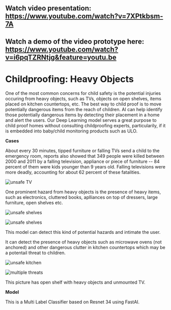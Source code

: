 ## Watch video presentation: https://www.youtube.com/watch?v=7XPtkbsm-7A
## Watch a demo of the video prototype here: https://www.youtube.com/watch?v=i6pqTZRNtjg&feature=youtu.be

# Childproofing: Heavy Objects

One of the most common concerns for child safety is the potential injuries occuring from heavy objects, such as TVs, objects on open shelves, items placed on kitchen countertops, etc. The best way to child proof is to move potentially dangerous items from the reach of children. AI can help identify those potentially dangerous items by detecting their placement in a home and alert the users. Our Deep Learning model serves a great purpose to child proof homes without consulting childproofing experts, particularily, if it is embedded into baby/child monitoring products such as ULO.

**Cases**

About every 30 minutes, tipped furniture or falling TVs send a child to the emergency room, reports also showed that 349 people were killed between 2000 and 2011 by a falling television, appliance or piece of furniture -- 84 percent of them were kids younger than 9 years old. Falling televisions were more deadly, accounting for about 62 percent of these fatalities.

![unsafe TV](https://wmsrc-1x1yusplq.stackpathdns.com/wp-content/uploads/2015/06/toddler-climbing-TV-e1434340192118.jpg)

One prominent hazard from heavy objects is the presence of heavy items, such as electronics, cluttered books, aplliances on top of dressers, large furniture, open shelves etc.

![unsafe shelves](https://www.anchorit.gov/wp-content/uploads/2014/05/11.jpg)

![unsafe shelves](https://cdn.onecrazyhouse.com/wp-content/uploads/2016/02/clever-ways-to-hide-clutter-1.jpg)


This model can detect this kind of potential hazards and intimate the user.


It can detect the presence of heavy objects such as microwave ovens (not anchored) and other dangerous clutter in kitchen countertops which may be a potentail threat to children.


![unsafe kitchen](https://encrypted-tbn0.gstatic.com/images?q=tbn:ANd9GcSMe2uaxRuVxQ1OYHdzXRF3Agt26Ks62Gtsvr7tQZRilltQmDHpzw)
 
 
![multiple threats](https://i1.wp.com/www.gritsngrace.com/wp-content/uploads/2016/11/IMG_0963.jpg?ssl=1)

This picture has open shelf with heavy objects and unmounted TV.


**Model**

This is a Multi Label Classifier based on Resnet 34 using FastAI.

